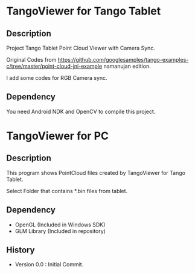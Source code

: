 # TangoViewer for Tango Tablet
## Description
Project Tango Tablet Point Cloud Viewer with Camera Sync.

Original Codes from https://github.com/googlesamples/tango-examples-c/tree/master/point-cloud-jni-example namanujan edition.

I add some codes for RGB Camera sync.

## Dependency
You need Android NDK and OpenCV to compile this project.

# TangoViewer for PC
## Description
This program shows PointCloud files created by TangoViewer for Tango Tablet.

Select Folder that contains *.bin files from tablet.

## Dependency
 - OpenGL (Included in Windows SDK)
 - GLM Library (Included in repository)

## History
 - Version 0.0 : Initial Commit.
